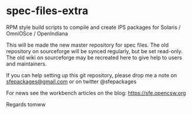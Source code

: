 # spec-files-extra
RPM style build scripts to compile and create IPS packages for Solaris / OmniOSce / OpenIndiana

This will be made the new master repository for spec files. The old repository on sourceforge will be synced regularly, but be set read-only.
The old wiki on sourceforge may be recreated here to give help to users and maintainers.

If you can help setting up this git repository, please drop me a note on sfepackages@gmail.com or on twitter @sfepackages

For news see the workbench articles on the blog: https://sfe.opencsw.org

Regards
tomww
